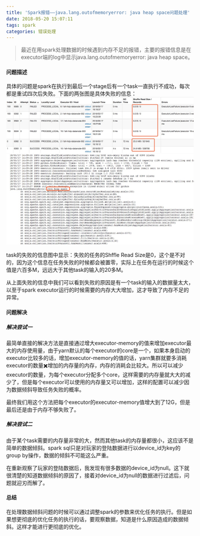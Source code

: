 ```yaml
---
title: 'Spark报错——java.lang.outofmemoryerror: java heap space问题处理'
date: 2018-05-20 15:07:11
tags: spark
categories: 错误处理
---
```

> 最近在用spark处理数据的时候遇到内存不足的报错，主要的报错信息是在executor端的log中显示java.lang.outofmemoryerror: java heap space。

#### 问题描述

具体的问题是spark在执行到最后一个stage后有一个task一直执行不成功，每次都是重试四次后失败。下面的两张图是具体失败的信息：
![四次task失败信息](/images/spark_outofmemory1.png)
![具体失败的log](/images/spark_outofmemory2.png)

task的失败的信息图中显示：失败的任务的Shffle Read Size是0，这个是不对的，因为这个信息在任务失败的时候都会被置零，实际上在任务在运行的时候这个值是六百多M，远远大于其他task的输入的20多M。

从上面失败的信息中我们可以看到失败的原因是有一个task的输入的数据量太大，以至于spark executor运行的时候需要的内存大大增加，这才导致了内存不足的异常。

#### 问题解决

##### 解决尝试一
最简单直接的解决方法是直接通过增大executor-memory的值来增加executor最大的内存使用量，由于yarn默认的每个executor的core是一个，如果本身启动的executor比较多的话，增加executor-memory的值的话，yarn集群就要多消耗executor的数量✖️增加的内存量的内存，内存的消耗会比较大。所以可以减少executor的数量，为每个executor分配多个core，这样需要的内存量就大大的减少了，但是每个executor可以使用的内存量又可以增加，这样的配置可以减少因为数据倾斜导致任务失败的概率。  

最终我们用这个方法把每个executor的executor-memory值增大到了12G，但是最后还是由于内存不够失败了。
##### 解决尝试二
由于某个task需要的内存量非常的大，然而其他task的内存量都很小，这应该不是简单的数据倾斜。spark sql只是对玩家的登陆数据进行以device_id为key的group by操作，数据的倾斜不可能这么严重。

在重新观察了玩家的登陆数据后，我发现有很多数据的device_id为null。这下就很清楚的知道数据倾斜的原因了，接着对device_id为null的数据进行过滤后，问题就迎刃而解了。

#### 总结
在处理数据倾斜问题的时候可以通过调整spark的参数来优化任务的执行。但是如果想更彻底的优化任务的执行的话，要观察数据，知道是什么原因造成的数据倾斜。这样才能进行更彻底的优化。
